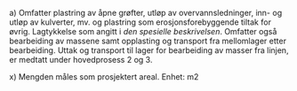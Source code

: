 a) Omfatter plastring av åpne grøfter, utløp av overvannsledninger, inn- og utløp av kulverter, mv. og plastring som erosjonsforebyggende tiltak for øvrig. Lagtykkelse som angitt i *den spesielle beskrivelsen*. Omfatter også bearbeiding av massene samt opplasting og transport fra mellomlager etter bearbeiding. Uttak og transport til lager for bearbeiding av masser fra linjen, er medtatt under hovedprosess 2 og 3.

x) Mengden måles som prosjektert areal. Enhet: m2

